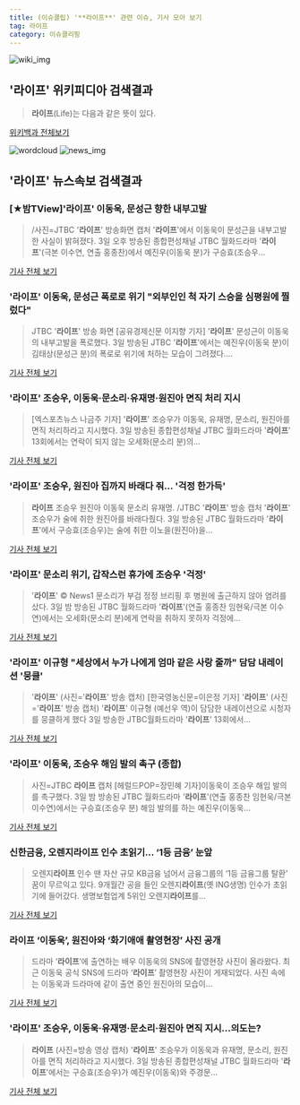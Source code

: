 ```yaml
---
title: (이슈클립) '**라이프**' 관련 이슈, 기사 모아 보기
tag: 라이프
category: 이슈클리핑
---
```

![wiki_img](https://user-images.githubusercontent.com/42597476/44503234-41136a80-a6d0-11e8-9071-6fc6418eafe4.png)
## **'**라이프**'** 위키피디아 검색결과
>**라이프**(Life)는 다음과 같은 뜻이 있다.

<a href="https://ko.wikipedia.org/wiki/라이프" target="_blank">위키백과 전체보기</a>

![wordcloud](https://s3.ap-northeast-2.amazonaws.com/lyrics101-wordcloud/2018-09-04-1536003077.png)
![news_img](https://user-images.githubusercontent.com/42597476/44507050-1206f400-a6e4-11e8-8d98-7ffbfebb353f.png)
## **'**라이프**'** 뉴스속보 검색결과
### [★밤TView]'**라이프**' 이동욱, 문성근 향한 내부고발

>/사진=JTBC '**라이프**' 방송화면 캡처 '**라이프**'에서 이동욱이 문성근을 내부고발한 사실이 밝혀졌다. 3일 오후 방송된 종합편성채널 JTBC 월화드라마 '**라이프**'(극본 이수연, 연출 홍종찬)에서 예진우(이동욱 분)가 구승효(조승우...

<a href="http://star.mt.co.kr/stview.php?no=2018090323103215606" target="_blank">기사 전체 보기</a>

### '**라이프**' 이동욱, 문성근 폭로로 위기 "외부인인 척 자기 스승을 심평원에 찔렀다"

>JTBC '**라이프**' 방송 화면 [공유경제신문 이지향 기자] '**라이프**' 문성근이 이동욱의 내부고발을 폭로했다. 3일 방송된 JTBC '**라이프**'에서는 예진우(이동욱 분)이 김태상(문성근 분)의 폭로로 위기에 처하는 모습이 그려졌다....

<a href="http://www.seconomy.kr/view.php?ud=201809040120516958d474ea8690_2" target="_blank">기사 전체 보기</a>

### '**라이프**' 조승우, 이동욱·문소리·유재명·원진아 면직 처리 지시

>[엑스포츠뉴스 나금주 기자] '**라이프**' 조승우가 이동욱, 유재명, 문소리, 원진아를 면직 처리하라고 지시했다. 3일 방송된 종합편성채널 JTBC 월화드라마 '**라이프**' 13회에서는 연락이 되지 않는 오세화(문소리 분)의...

<a href="http://www.xportsnews.com/?ac=article_view&entry_id=1015095" target="_blank">기사 전체 보기</a>

### '**라이프**' 조승우, 원진아 집까지 바래다 줘… '걱정 한가득'

>**라이프** 조승우 원진아 이동욱 문소리 유재명. /JTBC '**라이프**' 방송 캡처  '**라이프**' 조승우가 술에 취한 원진아를 바래다줬다. 3일 방송된 JTBC 월화드라마 '**라이프**'에서 구승효(조승우)는 술에 취한 이노을(원진아)을...

<a href="http://www.kyeongin.com/main/view.php?key=20180903002353243" target="_blank">기사 전체 보기</a>

### '**라이프**' 문소리 위기, 갑작스런 휴가에 조승우 '걱정'

>'**라이프**' © News1 문소리가 부검 정정 브리핑 후 병원에 출근하지 않아 염려를샀다. 3일 밤 방송된 JTBC 월화드라마 '**라이프**'(연출 홍종찬 임현욱/극본 이수연)에서는 오세화(문소리 분)에게 연락을 취하지 못하자 걱정에...

<a href="http://news1.kr/articles/?3416353" target="_blank">기사 전체 보기</a>

### '**라이프**' 이규형 "세상에서 누가 나에게 엄마 같은 사랑 줄까" 담담 내레이션 '뭉클'

>'**라이프**' (사진='**라이프**' 방송 캡처) [한국영농신문=이은정 기자] '**라이프**' (사진='**라이프**' 방송 캡처) '**라이프**' 이규형 (예선우 역)이 담담한 내레이션으로 시청자를 뭉클하게 했다 3일 방송한 JTBC월화드라마 '**라이프**' 13회에서...

<a href="http://www.youngnong.co.kr/news/articleView.html?idxno=15373" target="_blank">기사 전체 보기</a>

### '**라이프**' 이동욱, 조승우 해임 발의 촉구 (종합)

>사진=JTBC **라이프** 캡처 [헤럴드POP=장민혜 기자]이동욱이 조승우 해임 발의를 촉구했다. 3일 밤 방송된 JTBC 월화드라마 '**라이프**'(연출 홍종찬 임현욱/극본 이수연)에서는 구승효(조승우 분) 해임 발의를 하는 예진우(이동욱...

<a href="http://biz.heraldcorp.com/view.php?ud=201809040000261623899_1" target="_blank">기사 전체 보기</a>

### 신한금융, 오렌지**라이프** 인수 초읽기… ‘1등 금융’ 눈앞

>오렌지**라이프** 인수 땐 자산 규모 KB금융 넘어서 금융그룹의 ‘1등 금융그룹 탈환’ 꿈이 무르익고 있다. 9개월간 공을 들인 오렌지**라이프**(옛 ING생명) 인수가 초읽기에 들어갔다. 생명보험업계 5위인 오렌지**라이프**를...

<a href="http://news.kmib.co.kr/article/view.asp?arcid=0924002622&code=11151300&cp=nv" target="_blank">기사 전체 보기</a>

### **라이프** ‘이동욱’, 원진아와 ‘화기애애 촬영현장’ 사진 공개

>드라마 ‘**라이프**’에 출연하는 배우 이동욱의 SNS에 촬영현장 사진이 올라왔다. 최근 이동욱 공식 SNS에 드라마 ‘**라이프**’ 촬영현장 사진이 게재되었다. 사진 속에는 이동욱과 드라마에 같이 출연 중인 원진아의 모습이...

<a href="http://www.kookje.co.kr/news2011/asp/newsbody.asp?code=0500&key=20180904.99099001074" target="_blank">기사 전체 보기</a>

### '**라이프**' 조승우, 이동욱·유재명·문소리·원진아 면직 지시...의도는?

>**라이프** (사진=방송 영상 캡처) '**라이프**' 조승우가 이동욱과 유재명, 문소리, 원진아를 면직 처리하라고 지시했다. 3일 방송된 종합편성채널 JTBC 월화드라마 '**라이프**'에서는 구승효(조승우)가 예진우(이동욱)와 주경문...

<a href="http://news.hankyung.com/article/201809036785I" target="_blank">기사 전체 보기</a>


